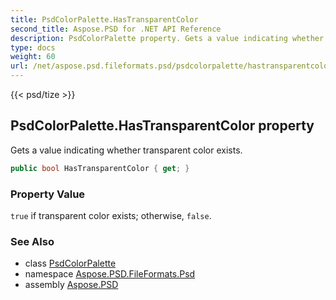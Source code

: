 ```yaml
---
title: PsdColorPalette.HasTransparentColor
second_title: Aspose.PSD for .NET API Reference
description: PsdColorPalette property. Gets a value indicating whether transparent color exists
type: docs
weight: 60
url: /net/aspose.psd.fileformats.psd/psdcolorpalette/hastransparentcolor/
---
```

{{< psd/tize >}}
## PsdColorPalette.HasTransparentColor property

Gets a value indicating whether transparent color exists.

```csharp
public bool HasTransparentColor { get; }
```

### Property Value

`true` if transparent color exists; otherwise, `false`.

### See Also

* class [PsdColorPalette](../)
* namespace [Aspose.PSD.FileFormats.Psd](../../psdcolorpalette/)
* assembly [Aspose.PSD](../../../)


